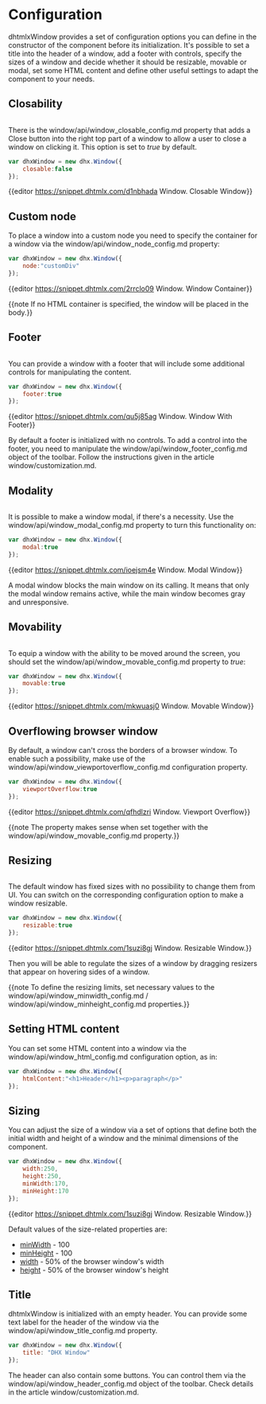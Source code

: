 Configuration
===============

dhtmlxWindow provides a set of configuration options you can define in the constructor of the component before its initialization. It's possible to set a title into the header of a window, add a footer with controls,
specify the sizes of a window and decide whether it should be resizable, movable or modal, set some HTML content and define other useful settings to adapt the component to your needs.

Closability
------------

<img style="margin: 0px 0px 0px 20px; display: block;" src="window/closable.png" alt=""/>


There is the window/api/window_closable_config.md property that adds a Close button into the right top part of a window to allow a user to close a window on clicking it. This option is set to *true* by default.

~~~js
var dhxWindow = new dhx.Window({
    closable:false
});
~~~

{{editor	https://snippet.dhtmlx.com/d1nbhada	Window. Closable Window}}

Custom node
------------------

To place a window into a custom node you need to specify the container for a window via the window/api/window_node_config.md property:

~~~js
var dhxWindow = new dhx.Window({
    node:"customDiv"
});
~~~

{{editor	https://snippet.dhtmlx.com/2rrclo09	Window. Window Container}}

{{note If no HTML container is specified, the window will be placed in the body.}}

Footer
-----------

<img style="margin: 0px 0px 0px 20px; display: block;" src="window/with_footer.png" alt=""/>

You can provide a window with a footer that will include some additional controls for manipulating the content.

~~~js
var dhxWindow = new dhx.Window({
	footer:true
});
~~~

{{editor	https://snippet.dhtmlx.com/qu5j85ag	Window. Window With Footer}}

By default a footer is initialized with no controls. To add a control into the footer, you need to manipulate the window/api/window_footer_config.md object of the toolbar. Follow the instructions given in the article window/customization.md.

Modality
-------------

<img style="margin: 0px 0px 0px 20px; display: block;" src="window/modal_window.png" alt=""/>


It is possible to make a window modal, if there's a necessity. Use the window/api/window_modal_config.md property to turn this functionality on:

~~~js
var dhxWindow = new dhx.Window({
    modal:true
});
~~~

{{editor	https://snippet.dhtmlx.com/ioejsm4e	Window. Modal Window}}

A modal window blocks the main window on its calling. It means that only the modal window remains active, while the main window becomes gray and unresponsive.




Movability
-----------

<img style="margin: 0px 0px 0px 20px; display: block;" src="window/movable.png" alt=""/>


To equip a window with the ability to be moved around the screen, you should set the window/api/window_movable_config.md property to *true*:

~~~js
var dhxWindow = new dhx.Window({
    movable:true
});
~~~

{{editor	https://snippet.dhtmlx.com/mkwuasj0	Window.  Movable Window}}

Overflowing browser window
----------------

By default, a window can't cross the borders of a browser window. To enable such a possibility, make use of the window/api/window_viewportoverflow_config.md configuration property.

~~~js
var dhxWindow = new dhx.Window({
    viewportOverflow:true
});
~~~

{{editor	https://snippet.dhtmlx.com/qfhdlzri	Window. Viewport Overflow}}

{{note The property makes sense when set together with the window/api/window_movable_config.md property.}}

Resizing 
--------

<img style="margin: 0px 0px 0px 20px; display: block;" src="window/resizable.png" alt=""/>


The default window has fixed sizes with no possibility to change them from UI. You can switch on the corresponding configuration option to make a window resizable. 

~~~js
var dhxWindow = new dhx.Window({
    resizable:true
});
~~~

{{editor	https://snippet.dhtmlx.com/1suzi8gj	Window. Resizable Window.}}

Then you will be able to regulate the sizes of a window by dragging resizers that appear on hovering sides of a window. 

{{note To define the resizing limits, set necessary values to the window/api/window_minwidth_config.md / window/api/window_minheight_config.md properties.}}

Setting HTML content
-------------------

You can set some HTML content into a window via the window/api/window_html_config.md configuration option, as in:

~~~js
var dhxWindow = new dhx.Window({
	htmlContent:"<h1>Header</h1><p>paragraph</p>"
});
~~~

Sizing
----------

You can adjust the size of a window via a set of options that define both the initial width and height of a window and the minimal dimensions of the component.

~~~js
var dhxWindow = new dhx.Window({
    width:250,
    height:250,
    minWidth:170,
    minHeight:170
});
~~~
 
{{editor	https://snippet.dhtmlx.com/1suzi8gj	Window. Resizable Window.}}

Default values of the size-related properties are:

- [minWidth](window/api/window_minwidth_config.md) - 100
- [minHeight](window/api/window_minheight_config.md) - 100
- [width](window/api/window_width_config.md) -  50% of the browser window's width
- [height](window/api/window_height_config.md) - 50% of the browser window's height 

Title
----------

dhtmlxWindow is initialized with an empty header. You can provide some text label for the header of the window via the window/api/window_title_config.md property.

~~~js
var dhxWindow = new dhx.Window({
	title: "DHX Window"
});
~~~

The header can also contain some buttons. You can control them via the window/api/window_header_config.md object of the toolbar. Check details in the article window/customization.md.

